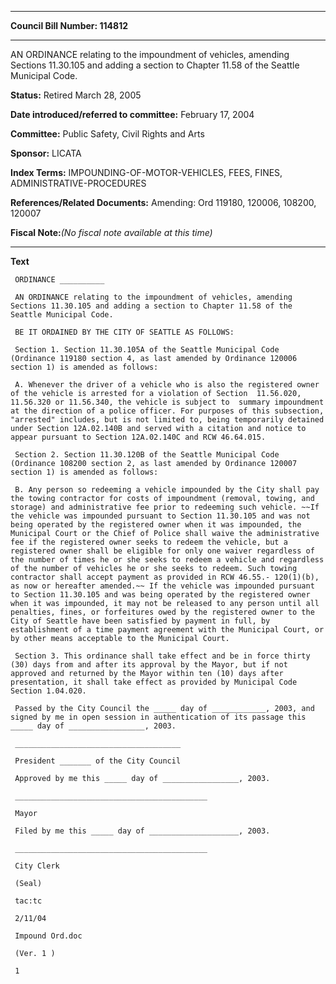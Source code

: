 

********

**Council Bill Number: 114812**
********

 AN ORDINANCE relating to the impoundment of vehicles, amending Sections 11.30.105 and adding a section to Chapter 11.58 of the Seattle Municipal Code.

**Status:** Retired March 28, 2005
   
   
**Date introduced/referred to committee:** February 17, 2004
   
**Committee:** Public Safety, Civil Rights and Arts
   
**Sponsor:** LICATA
   
   
**Index Terms:** IMPOUNDING-OF-MOTOR-VEHICLES, FEES, FINES, ADMINISTRATIVE-PROCEDURES

**References/Related Documents:** Amending: Ord 119180, 120006, 108200, 120007

**Fiscal Note:**_(No fiscal note available at this time)_

********

**Text**
   
```
 ORDINANCE __________

 AN ORDINANCE relating to the impoundment of vehicles, amending Sections 11.30.105 and adding a section to Chapter 11.58 of the Seattle Municipal Code.

 BE IT ORDAINED BY THE CITY OF SEATTLE AS FOLLOWS:

 Section 1. Section 11.30.105A of the Seattle Municipal Code (Ordinance 119180 section 4, as last amended by Ordinance 120006 section 1) is amended as follows:

 A. Whenever the driver of a vehicle who is also the registered owner of the vehicle is arrested for a violation of Section  11.56.020, 11.56.320 or 11.56.340, the vehicle is subject to  summary impoundment at the direction of a police officer. For purposes of this subsection, "arrested" includes, but is not limited to, being temporarily detained under Section 12A.02.140B and served with a citation and notice to appear pursuant to Section 12A.02.140C and RCW 46.64.015.

 Section 2. Section 11.30.120B of the Seattle Municipal Code (Ordinance 108200 section 2, as last amended by Ordinance 120007 section 1) is amended as follows:

 B. Any person so redeeming a vehicle impounded by the City shall pay the towing contractor for costs of impoundment (removal, towing, and storage) and administrative fee prior to redeeming such vehicle. ~~If the vehicle was impounded pursuant to Section 11.30.105 and was not being operated by the registered owner when it was impounded, the Municipal Court or the Chief of Police shall waive the administrative fee if the registered owner seeks to redeem the vehicle, but a registered owner shall be eligible for only one waiver regardless of the number of times he or she seeks to redeem a vehicle and regardless of the number of vehicles he or she seeks to redeem. Such towing contractor shall accept payment as provided in RCW 46.55.- 120(1)(b), as now or hereafter amended.~~ If the vehicle was impounded pursuant to Section 11.30.105 and was being operated by the registered owner when it was impounded, it may not be released to any person until all penalties, fines, or forfeitures owed by the registered owner to the City of Seattle have been satisfied by payment in full, by establishment of a time payment agreement with the Municipal Court, or by other means acceptable to the Municipal Court.

 Section 3. This ordinance shall take effect and be in force thirty (30) days from and after its approval by the Mayor, but if not approved and returned by the Mayor within ten (10) days after presentation, it shall take effect as provided by Municipal Code Section 1.04.020.

 Passed by the City Council the _____ day of ____________, 2003, and signed by me in open session in authentication of its passage this _____ day of _________________, 2003.

 _____________________________________

 President _______ of the City Council

 Approved by me this _____ day of _________________, 2003.

 ___________________________________________

 Mayor

 Filed by me this _____ day of ____________________, 2003.

 ___________________________________________

 City Clerk

 (Seal)

 tac:tc

 2/11/04

 Impound Ord.doc

 (Ver. 1 )

 1

```
